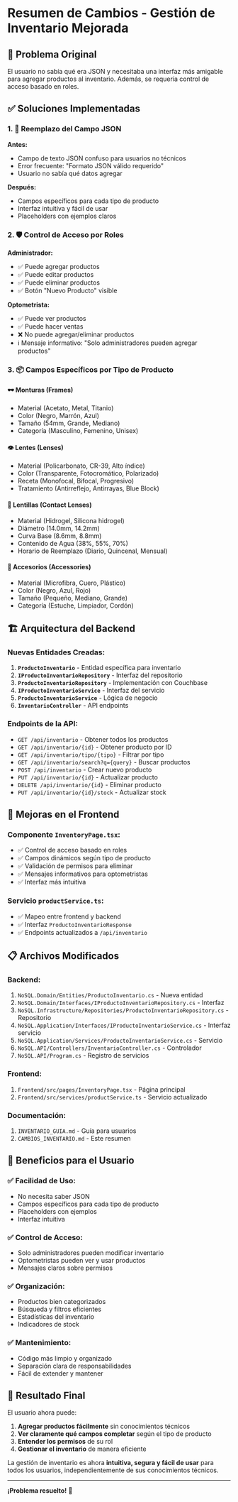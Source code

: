 # Resumen de Cambios - Gestión de Inventario Mejorada

## 🎯 Problema Original
El usuario no sabía qué era JSON y necesitaba una interfaz más amigable para agregar productos al inventario. Además, se requería control de acceso basado en roles.

## ✅ Soluciones Implementadas

### 1. 🔄 Reemplazo del Campo JSON
**Antes:**
- Campo de texto JSON confuso para usuarios no técnicos
- Error frecuente: "Formato JSON válido requerido"
- Usuario no sabía qué datos agregar

**Después:**
- Campos específicos para cada tipo de producto
- Interfaz intuitiva y fácil de usar
- Placeholders con ejemplos claros

### 2. 🛡️ Control de Acceso por Roles
**Administrador:**
- ✅ Puede agregar productos
- ✅ Puede editar productos
- ✅ Puede eliminar productos
- ✅ Botón "Nuevo Producto" visible

**Optometrista:**
- ✅ Puede ver productos
- ✅ Puede hacer ventas
- ❌ No puede agregar/eliminar productos
- ℹ️ Mensaje informativo: "Solo administradores pueden agregar productos"

### 3. 📦 Campos Específicos por Tipo de Producto

#### 🕶️ Monturas (Frames)
- Material (Acetato, Metal, Titanio)
- Color (Negro, Marrón, Azul)
- Tamaño (54mm, Grande, Mediano)
- Categoría (Masculino, Femenino, Unisex)

#### 👁️ Lentes (Lenses)
- Material (Policarbonato, CR-39, Alto índice)
- Color (Transparente, Fotocromático, Polarizado)
- Receta (Monofocal, Bifocal, Progresivo)
- Tratamiento (Antirreflejo, Antirrayas, Blue Block)

#### 🔴 Lentillas (Contact Lenses)
- Material (Hidrogel, Silicona hidrogel)
- Diámetro (14.0mm, 14.2mm)
- Curva Base (8.6mm, 8.8mm)
- Contenido de Agua (38%, 55%, 70%)
- Horario de Reemplazo (Diario, Quincenal, Mensual)

#### 🎒 Accesorios (Accessories)
- Material (Microfibra, Cuero, Plástico)
- Color (Negro, Azul, Rojo)
- Tamaño (Pequeño, Mediano, Grande)
- Categoría (Estuche, Limpiador, Cordón)

## 🏗️ Arquitectura del Backend

### Nuevas Entidades Creadas:
1. **`ProductoInventario`** - Entidad específica para inventario
2. **`IProductoInventarioRepository`** - Interfaz del repositorio
3. **`ProductoInventarioRepository`** - Implementación con Couchbase
4. **`IProductoInventarioService`** - Interfaz del servicio
5. **`ProductoInventarioService`** - Lógica de negocio
6. **`InventarioController`** - API endpoints

### Endpoints de la API:
- `GET /api/inventario` - Obtener todos los productos
- `GET /api/inventario/{id}` - Obtener producto por ID
- `GET /api/inventario/tipo/{tipo}` - Filtrar por tipo
- `GET /api/inventario/search?q={query}` - Buscar productos
- `POST /api/inventario` - Crear nuevo producto
- `PUT /api/inventario/{id}` - Actualizar producto
- `DELETE /api/inventario/{id}` - Eliminar producto
- `PUT /api/inventario/{id}/stock` - Actualizar stock

## 🎨 Mejoras en el Frontend

### Componente `InventoryPage.tsx`:
- ✅ Control de acceso basado en roles
- ✅ Campos dinámicos según tipo de producto
- ✅ Validación de permisos para eliminar
- ✅ Mensajes informativos para optometristas
- ✅ Interfaz más intuitiva

### Servicio `productService.ts`:
- ✅ Mapeo entre frontend y backend
- ✅ Interfaz `ProductoInventarioResponse`
- ✅ Endpoints actualizados a `/api/inventario`

## 📋 Archivos Modificados

### Backend:
1. `NoSQL.Domain/Entities/ProductoInventario.cs` - Nueva entidad
2. `NoSQL.Domain/Interfaces/IProductoInventarioRepository.cs` - Interfaz
3. `NoSQL.Infrastructure/Repositories/ProductoInventarioRepository.cs` - Repositorio
4. `NoSQL.Application/Interfaces/IProductoInventarioService.cs` - Interfaz servicio
5. `NoSQL.Application/Services/ProductoInventarioService.cs` - Servicio
6. `NoSQL.API/Controllers/InventarioController.cs` - Controlador
7. `NoSQL.API/Program.cs` - Registro de servicios

### Frontend:
1. `Frontend/src/pages/InventoryPage.tsx` - Página principal
2. `Frontend/src/services/productService.ts` - Servicio actualizado

### Documentación:
1. `INVENTARIO_GUIA.md` - Guía para usuarios
2. `CAMBIOS_INVENTARIO.md` - Este resumen

## 🚀 Beneficios para el Usuario

### ✅ Facilidad de Uso:
- No necesita saber JSON
- Campos específicos para cada tipo de producto
- Placeholders con ejemplos
- Interfaz intuitiva

### ✅ Control de Acceso:
- Solo administradores pueden modificar inventario
- Optometristas pueden ver y usar productos
- Mensajes claros sobre permisos

### ✅ Organización:
- Productos bien categorizados
- Búsqueda y filtros eficientes
- Estadísticas del inventario
- Indicadores de stock

### ✅ Mantenimiento:
- Código más limpio y organizado
- Separación clara de responsabilidades
- Fácil de extender y mantener

## 🎯 Resultado Final

El usuario ahora puede:
1. **Agregar productos fácilmente** sin conocimientos técnicos
2. **Ver claramente qué campos completar** según el tipo de producto
3. **Entender los permisos** de su rol
4. **Gestionar el inventario** de manera eficiente

La gestión de inventario es ahora **intuitiva, segura y fácil de usar** para todos los usuarios, independientemente de sus conocimientos técnicos.

---

**¡Problema resuelto!** 🎉 